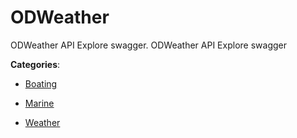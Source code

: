 # ODWeather

ODWeather API Explore swagger. ODWeather API Explore swagger

**Categories**:

- [Boating](https://github/apis-list/apis-list#boating)

- [Marine](https://github/apis-list/apis-list#marine)

- [Weather](https://github/apis-list/apis-list#weather)



